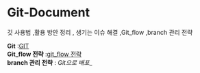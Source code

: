 # Git-Document

깃 사용법 ,활용 방안 정리 , 생기는 이슈 해결 ,Git_flow  ,branch 관리 전략 

__Git__ :[GIT](https://velog.io/@augus-xury/github-%EC%82%AC%EC%9A%A9%EB%B2%95-%EA%B0%84%EB%8B%A8-%EC%A0%95%EB%A6%AC)   
__Git_flow 전략__ :[git_flow 전략](https://techblog.woowahan.com/2553/)  
__branch 관리 전략__ :
_Git으로 배포__
